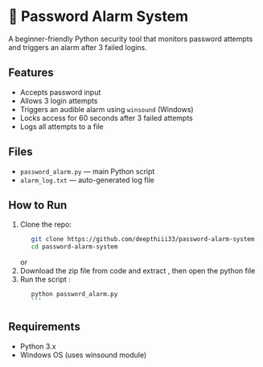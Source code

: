 # 🔐 Password Alarm System

A beginner-friendly Python security tool that monitors password attempts and triggers an alarm after 3 failed logins.

##  Features

- Accepts password input
- Allows 3 login attempts
- Triggers an audible alarm using `winsound` (Windows)
- Locks access for 60 seconds after 3 failed attempts
- Logs all attempts to a file

##  Files

- `password_alarm.py` — main Python script
- `alarm_log.txt` — auto-generated log file

##  How to Run

1. Clone the repo:
   ```bash
      git clone https://github.com/deepthiii33/password-alarm-system
      cd password-alarm-system
    ```
      or 
2. Download the zip file from code and extract , then open the python file
3. Run the script :
    ```bash
       python password_alarm.py
       ```
## Requirements
- Python 3.x
- Windows OS (uses winsound module)
